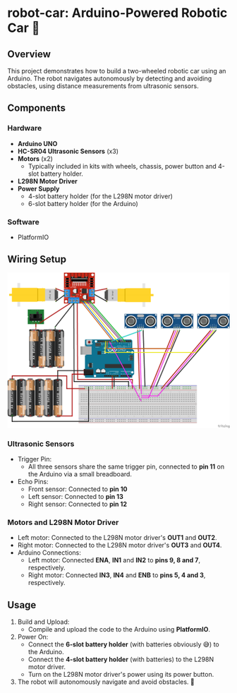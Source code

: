 # robot-car: Arduino-Powered Robotic Car 🤖

## Overview
This project demonstrates how to build a two-wheeled robotic car using an Arduino. The robot navigates autonomously by detecting and avoiding obstacles, using distance measurements from ultrasonic sensors.

## Components
### Hardware
- **Arduino UNO**
- **HC-SR04 Ultrasonic Sensors** (x3)
- **Motors** (x2)
  - Typically included in kits with wheels, chassis, power button and 4-slot battery holder.
- **L298N Motor Driver**
- **Power Supply**
  - 4-slot battery holder (for the L298N motor driver)
  - 6-slot battery holder (for the Arduino)

### Software
- PlatformIO

## Wiring Setup
![RobotCarWiringDiagram.png](RobotCarWiringDiagram.png)
### Ultrasonic Sensors
  - Trigger Pin:
    - All three sensors share the same trigger pin, connected to **pin 11** on the Arduino via a small breadboard.
  - Echo Pins:
    - Front sensor: Connected to **pin 10**
    - Left sensor: Connected to **pin 13**
    - Right sensor: Connected to **pin 12**

### Motors and L298N Motor Driver
  - Left motor: Connected to the L298N motor driver's **OUT1** and **OUT2**.
  - Right motor: Connected to the L298N motor driver's **OUT3** and **OUT4**.
  - Arduino Connections:
    - Left motor: Connected **ENA**, **IN1** and **IN2** to **pins 9, 8 and 7**, respectively.
    - Right motor: Connected **IN3**, **IN4** and **ENB** to **pins 5, 4 and 3**, respectively.

## Usage
1. Build and Upload:
   - Compile and upload the code to the Arduino using **PlatformIO**.
2. Power On:
   - Connect the **6-slot battery holder** (with batteries obviously 😅) to the Arduino.
   - Connect the **4-slot battery holder** (with batteries) to the L298N motor driver.
   - Turn on the L298N motor driver's power using its power button.
3. The robot will autonomously navigate and avoid obstacles. 🥳
